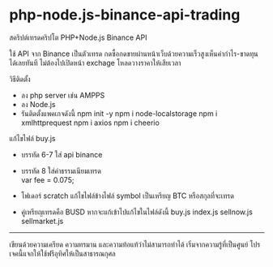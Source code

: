 # php-node.js-binance-api-trading
สคริปต์เทรดคริปโต PHP+Node.js Binance API

ใช้ API จาก Binance เป็นตัวเทรด กดซื้อกดขายผ่านหน้าเว็บด้วยความเร็วสูงเห็นค่ากำไร-ขาดทุนได้เลยทันที ไม่ต้องไปเปิดหน้า exchage โหลดวางราคาให้เสียเวลา

วิธีติดตั้ง
- ลง php server เช่น  AMPPS
- ลง Node.js
- รันติดตั้งแพคเกจดังนี้
npm init -y
npm i node-localstorage
npm i xmlhttprequest
npm i axios
npm i cheerio

แก้ไขไฟล์ buy.js
- บรรทัด 6-7 ใส่ api binance
- บรรทัด 8 ใส่ค่าธรรมเนียมเทรด  
var fee = 0.075; 

- โฟเดอร์ scratch
แก้ไขไฟล์ข้างไฟล์ symbol เป็นเหรียญ BTC หรือสกุลที่จะเทรด

- คู่เหรียญเทรดคือ BUSD หากจะแก้เข้าไปแก้ไขในไฟล์ดังนี้
buy.js
index.js
sellnow.js
sellmarket.js

-----------------------------------------------------
เขียนด้วยความเครียด ความทรมาน และความท้อแท้ว่าไม่สามารถทำได้ เริ่มจากความรู้ที่เป็นศูนย์ โปรเจคนี้แจกให้ใช้ฟรีอุทิศให้เป็นสาธารณกุศล
